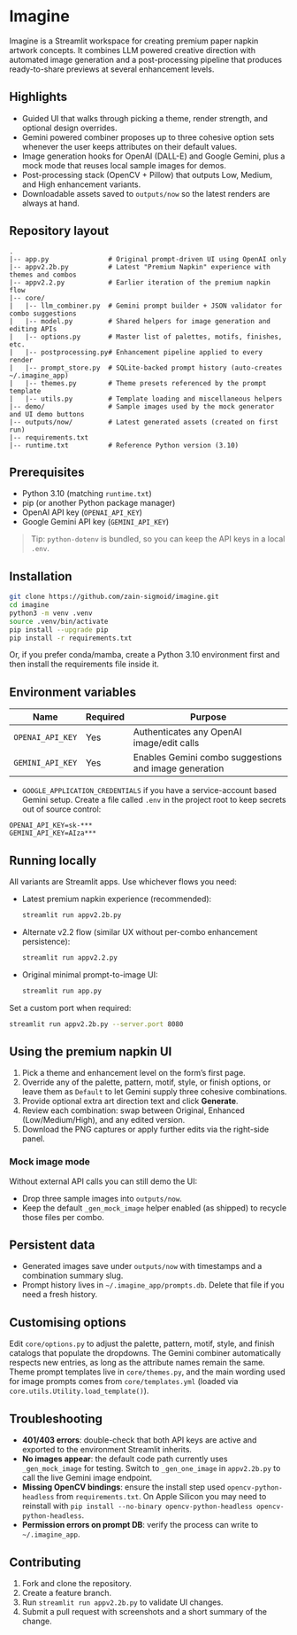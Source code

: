 # Imagine
Imagine is a Streamlit workspace for creating premium paper napkin artwork concepts.
It combines LLM powered creative direction with automated image generation and a
post-processing pipeline that produces ready-to-share previews at several enhancement
levels.
## Highlights
- Guided UI that walks through picking a theme, render strength, and optional design overrides.
- Gemini powered combiner proposes up to three cohesive option sets whenever the user keeps
  attributes on their default values.
- Image generation hooks for OpenAI (DALL-E) and Google Gemini, plus a mock mode that reuses
  local sample images for demos.
- Post-processing stack (OpenCV + Pillow) that outputs Low, Medium, and High enhancement variants.
- Downloadable assets saved to `outputs/now` so the latest renders are always at hand.
## Repository layout
```
.
|-- app.py               # Original prompt-driven UI using OpenAI only
|-- appv2.2b.py          # Latest "Premium Napkin" experience with themes and combos
|-- appv2.2.py           # Earlier iteration of the premium napkin flow
|-- core/
|   |-- llm_combiner.py  # Gemini prompt builder + JSON validator for combo suggestions
|   |-- model.py         # Shared helpers for image generation and editing APIs
|   |-- options.py       # Master list of palettes, motifs, finishes, etc.
|   |-- postprocessing.py# Enhancement pipeline applied to every render
|   |-- prompt_store.py  # SQLite-backed prompt history (auto-creates ~/.imagine_app)
|   |-- themes.py        # Theme presets referenced by the prompt template
|   |-- utils.py         # Template loading and miscellaneous helpers
|-- demo/                # Sample images used by the mock generator and UI demo buttons
|-- outputs/now/         # Latest generated assets (created on first run)
|-- requirements.txt
|-- runtime.txt          # Reference Python version (3.10)
```
## Prerequisites
- Python 3.10 (matching `runtime.txt`)
- pip (or another Python package manager)
- OpenAI API key (`OPENAI_API_KEY`)
- Google Gemini API key (`GEMINI_API_KEY`)
> Tip: `python-dotenv` is bundled, so you can keep the API keys in a local `.env`.
## Installation
```bash
git clone https://github.com/zain-sigmoid/imagine.git
cd imagine
python3 -m venv .venv
source .venv/bin/activate
pip install --upgrade pip
pip install -r requirements.txt
```
Or, if you prefer conda/mamba, create a Python 3.10 environment first and then install the
requirements file inside it.
## Environment variables
| Name             | Required | Purpose                                  |
| ---------------- | -------- | ---------------------------------------- |
| `OPENAI_API_KEY` | Yes      | Authenticates any OpenAI image/edit calls |
| `GEMINI_API_KEY` | Yes      | Enables Gemini combo suggestions and image generation |

- `GOOGLE_APPLICATION_CREDENTIALS` if you have a service-account based Gemini setup.
Create a file called `.env` in the project root to keep secrets out of source control:
```
OPENAI_API_KEY=sk-***
GEMINI_API_KEY=AIza***
```
## Running locally
All variants are Streamlit apps. Use whichever flows you need:
- Latest premium napkin experience (recommended):
  ```bash
  streamlit run appv2.2b.py
  ```
- Alternate v2.2 flow (similar UX without per-combo enhancement persistence):
  ```bash
  streamlit run appv2.2.py
  ```
- Original minimal prompt-to-image UI:
  ```bash
  streamlit run app.py
  ```
Set a custom port when required:
```bash
streamlit run appv2.2b.py --server.port 8080
```
## Using the premium napkin UI
1. Pick a theme and enhancement level on the form’s first page.
2. Override any of the palette, pattern, motif, style, or finish options, or leave them as
   `Default` to let Gemini supply three cohesive combinations.
3. Provide optional extra art direction text and click **Generate**.
4. Review each combination: swap between Original, Enhanced (Low/Medium/High), and any edited version.
5. Download the PNG captures or apply further edits via the right-side panel.
### Mock image mode
Without external API calls you can still demo the UI:
- Drop three sample images into `outputs/now`.
- Keep the default `_gen_mock_image` helper enabled (as shipped) to recycle those files per combo.
## Persistent data
- Generated images save under `outputs/now` with timestamps and a combination summary slug.
- Prompt history lives in `~/.imagine_app/prompts.db`. Delete that file if you need a fresh history.
## Customising options
Edit `core/options.py` to adjust the palette, pattern, motif, style, and finish catalogs that
populate the dropdowns. The Gemini combiner automatically respects new entries, as long as the
attribute names remain the same.
Theme prompt templates live in `core/themes.py`, and the main wording used for image prompts comes
from `core/templates.yml` (loaded via `core.utils.Utility.load_template()`).
## Troubleshooting
- **401/403 errors**: double-check that both API keys are active and exported to the environment
  Streamlit inherits.
- **No images appear**: the default code path currently uses `_gen_mock_image` for testing.
  Switch to `_gen_one_image` in `appv2.2b.py` to call the live Gemini image endpoint.
- **Missing OpenCV bindings**: ensure the install step used `opencv-python-headless` from
  `requirements.txt`. On Apple Silicon you may need to reinstall with `pip install --no-binary opencv-python-headless opencv-python-headless`.
- **Permission errors on prompt DB**: verify the process can write to `~/.imagine_app`.
## Contributing
1. Fork and clone the repository.
2. Create a feature branch.
3. Run `streamlit run appv2.2b.py` to validate UI changes.
4. Submit a pull request with screenshots and a short summary of the change.